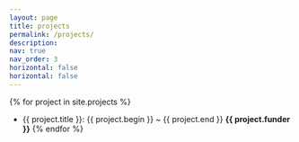 ```yaml
---
layout: page
title: projects
permalink: /projects/
description:
nav: true
nav_order: 3
horizontal: false
horizontal: false
---
```


{% for project in site.projects %}

- {{ project.title }}: {{ project.begin }} ~ {{ project.end }} **{{ project.funder }}**
  {% endfor %}
